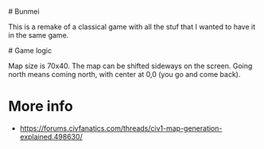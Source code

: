 # Bunmei

This is a remake of a classical game with all the stuf that I wanted to have it in the same game.  

# Game logic

Map size is 70x40.  The map can be shifted sideways on the screen.  Going north means coming north, with center at 0,0 (you go and come back).


# More info
* https://forums.civfanatics.com/threads/civ1-map-generation-explained.498630/
